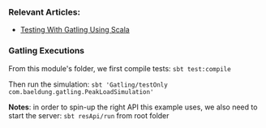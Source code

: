 ### Relevant Articles:
- [Testing With Gatling Using Scala]()

### Gatling Executions
From this module's folder, we first compile tests: `sbt test:compile`

Then run the simulation: `sbt 'Gatling/testOnly com.baeldung.gatling.PeakLoadSimulation'`

**Notes**: in order to spin-up the right API this example uses, we also need to start the server:
`sbt resApi/run` from root folder
